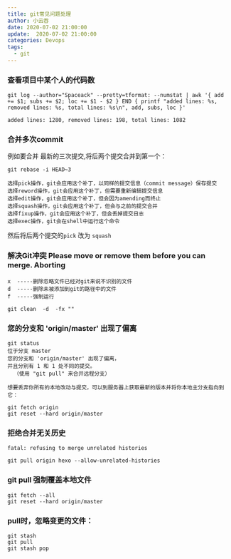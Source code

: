 ```yaml
---
title: git常见问题处理
author: 小云吞
date: 2020-07-02 21:00:00
update:  2020-07-02 21:00:00
categories: Devops
tags: 
  - git
---
```

### 查看项目中某个人的代码数
  ```
  git log --author="Spaceack" --pretty=tformat: --numstat | awk '{ add += $1; subs += $2; loc += $1 - $2 } END { printf "added lines: %s, removed lines: %s, total lines: %s\n", add, subs, loc }' 

  added lines: 1280, removed lines: 198, total lines: 1082
  ```

### 合并多次commit
  例如要合并 最新的三次提交,将后两个提交合并到第一个：
  ```
  git rebase -i HEAD~3
  
  选择pick操作，git会应用这个补丁，以同样的提交信息（commit message）保存提交
  选择reword操作，git会应用这个补丁，但需要重新编辑提交信息
  选择edit操作，git会应用这个补丁，但会因为amending而终止
  选择squash操作，git会应用这个补丁，但会与之前的提交合并
  选择fixup操作，git会应用这个补丁，但会丢掉提交日志
  选择exec操作，git会在shell中运行这个命令
  ```
  然后将后两个提交的`pick` 改为 `squash`

  


### 解决Git冲突 Please move or remove them before you can merge. Aborting

  ```
  x  -----删除忽略文件已经对git来说不识别的文件
  d  -----删除未被添加到git的路径中的文件
  f  -----强制运行

  git clean  -d  -fx ""
  ```

### 您的分支和 'origin/master' 出现了偏离
  ```
  git status
  位于分支 master
  您的分支和 'origin/master' 出现了偏离，
  并且分别有 1 和 1 处不同的提交。
    （使用 "git pull" 来合并远程分支）

  想要丢弃你所有的本地改动与提交，可以到服务器上获取最新的版本并将你本地主分支指向到它：

  git fetch origin
  git reset --hard origin/master
  ```
### 拒绝合并无关历史
  ```
  fatal: refusing to merge unrelated histories

  git pull origin hexo --allow-unrelated-histories
  ```

### git pull 强制覆盖本地文件
  ```
  git fetch --all
  git reset --hard origin/master

  ``` 
### pull时，忽略变更的文件：
  ```
  git stash
  git pull
  git stash pop
  ```